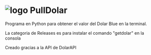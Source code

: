  
# ![logo](https://github.com/user-attachments/assets/cf3e47b9-a25a-41c6-99b4-85d7a94af4fc) PullDolar
Programa en Python para obtener el valor del Dolar Blue en la terminal.

La categoria de Releases es para instalar el comando "getdolar" en la consola

Creado gracias a la API de DolarAPI
